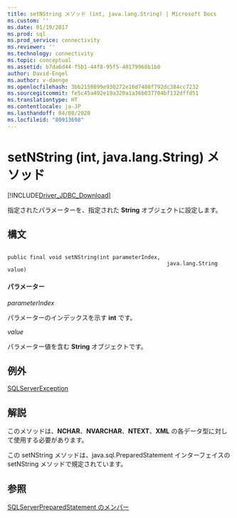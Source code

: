 ```yaml
---
title: setNString メソッド (int, java.lang.String) | Microsoft Docs
ms.custom: ''
ms.date: 01/19/2017
ms.prod: sql
ms.prod_service: connectivity
ms.reviewer: ''
ms.technology: connectivity
ms.topic: conceptual
ms.assetid: b7da6d44-f5b1-44f8-95f5-40179968b1b0
author: David-Engel
ms.author: v-daenge
ms.openlocfilehash: 3bb2150899e930272e16d7488f792dc384cc7232
ms.sourcegitcommit: fe5c45a492e19a320a1a36b037704bf132dffd51
ms.translationtype: HT
ms.contentlocale: ja-JP
ms.lasthandoff: 04/08/2020
ms.locfileid: "80913698"
---
```

# <a name="setnstring-method-int-javalangstring"></a>setNString (int, java.lang.String) メソッド
[!INCLUDE[Driver_JDBC_Download](../../../includes/driver_jdbc_download.md)]

  指定されたパラメーターを、指定された **String** オブジェクトに設定します。  
  
## <a name="syntax"></a>構文  
  
```  
  
public final void setNString(int parameterIndex,  
                                                  java.lang.String value)  
```  
  
#### <a name="parameters"></a>パラメーター  
 *parameterIndex*  
  
 パラメーターのインデックスを示す **int** です。  
  
 *value*  
  
 パラメーター値を含む **String** オブジェクトです。  
  
## <a name="exceptions"></a>例外  
 [SQLServerException](../../../connect/jdbc/reference/sqlserverexception-class.md)  
  
## <a name="remarks"></a>解説  
 このメソッドは、**NCHAR**、**NVARCHAR**、**NTEXT**、**XML** の各データ型に対して使用する必要があります。  
  
 この setNString メソッドは、java.sql.PreparedStatement インターフェイスの setNString メソッドで規定されています。  
  
## <a name="see-also"></a>参照  
 [SQLServerPreparedStatement のメンバー](../../../connect/jdbc/reference/sqlserverpreparedstatement-members.md)  
  
  
